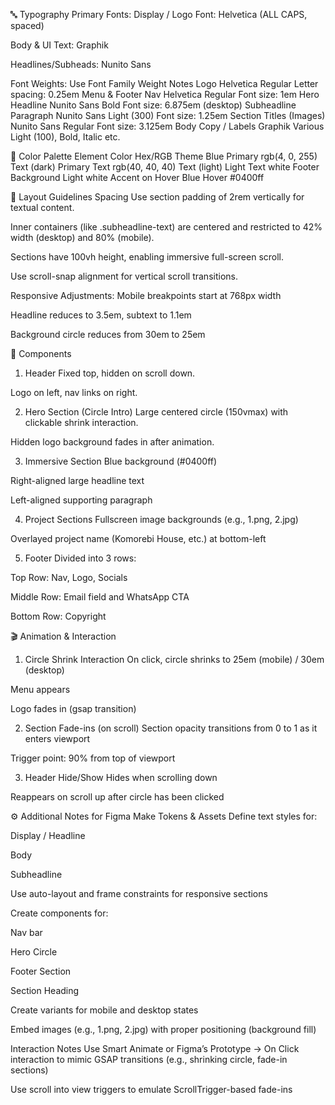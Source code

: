 🔤 Typography
Primary Fonts:
Display / Logo Font: Helvetica (ALL CAPS, spaced)

Body & UI Text: Graphik

Headlines/Subheads: Nunito Sans

Font Weights:
Use	Font Family	Weight	Notes
Logo	Helvetica	Regular	Letter spacing: 0.25em
Menu & Footer Nav	Helvetica	Regular	Font size: 1em
Hero Headline	Nunito Sans	Bold	Font size: 6.875em (desktop)
Subheadline Paragraph	Nunito Sans	Light (300)	Font size: 1.25em
Section Titles (Images)	Nunito Sans	Regular	Font size: 3.125em
Body Copy / Labels	Graphik	Various	Light (100), Bold, Italic etc.

🎨 Color Palette
Element	Color	Hex/RGB
Theme Blue	Primary	rgb(4, 0, 255)
Text (dark)	Primary Text	rgb(40, 40, 40)
Text (light)	Light Text	white
Footer Background	Light	white
Accent on Hover	Blue Hover	#0400ff

🧱 Layout Guidelines
Spacing
Use section padding of 2rem vertically for textual content.

Inner containers (like .subheadline-text) are centered and restricted to 42% width (desktop) and 80% (mobile).

Sections have 100vh height, enabling immersive full-screen scroll.

Use scroll-snap alignment for vertical scroll transitions.

Responsive Adjustments:
Mobile breakpoints start at 768px width

Headline reduces to 3.5em, subtext to 1.1em

Background circle reduces from 30em to 25em

🧩 Components
1. Header
Fixed top, hidden on scroll down.

Logo on left, nav links on right.

2. Hero Section (Circle Intro)
Large centered circle (150vmax) with clickable shrink interaction.

Hidden logo background fades in after animation.

3. Immersive Section
Blue background (#0400ff)

Right-aligned large headline text

Left-aligned supporting paragraph

4. Project Sections
Fullscreen image backgrounds (e.g., 1.png, 2.jpg)

Overlayed project name (Komorebi House, etc.) at bottom-left

5. Footer
Divided into 3 rows:

Top Row: Nav, Logo, Socials

Middle Row: Email field and WhatsApp CTA

Bottom Row: Copyright

🎬 Animation & Interaction
1. Circle Shrink Interaction
On click, circle shrinks to 25em (mobile) / 30em (desktop)

Menu appears

Logo fades in (gsap transition)

2. Section Fade-ins (on scroll)
Section opacity transitions from 0 to 1 as it enters viewport

Trigger point: 90% from top of viewport

3. Header Hide/Show
Hides when scrolling down

Reappears on scroll up after circle has been clicked

⚙️ Additional Notes for Figma Make
Tokens & Assets
Define text styles for:

Display / Headline

Body

Subheadline

Use auto-layout and frame constraints for responsive sections

Create components for:

Nav bar

Hero Circle

Footer Section

Section Heading

Create variants for mobile and desktop states

Embed images (e.g., 1.png, 2.jpg) with proper positioning (background fill)

Interaction Notes
Use Smart Animate or Figma’s Prototype → On Click interaction to mimic GSAP transitions (e.g., shrinking circle, fade-in sections)

Use scroll into view triggers to emulate ScrollTrigger-based fade-ins
<!--

System Guidelines

Use this file to provide the AI with rules and guidelines you want it to follow.
This template outlines a few examples of things you can add. You can add your own sections and format it to suit your needs

TIP: More context isn't always better. It can confuse the LLM. Try and add the most important rules you need

# General guidelines

Any general rules you want the AI to follow.
For example:

* Only use absolute positioning when necessary. Opt for responsive and well structured layouts that use flexbox and grid by default
* Refactor code as you go to keep code clean
* Keep file sizes small and put helper functions and components in their own files.

--------------

# Design system guidelines
Rules for how the AI should make generations look like your company's design system

Additionally, if you select a design system to use in the prompt box, you can reference
your design system's components, tokens, variables and components.
For example:

* Use a base font-size of 14px
* Date formats should always be in the format “Jun 10”
* The bottom toolbar should only ever have a maximum of 4 items
* Never use the floating action button with the bottom toolbar
* Chips should always come in sets of 3 or more
* Don't use a dropdown if there are 2 or fewer options

You can also create sub sections and add more specific details
For example:


## Button
The Button component is a fundamental interactive element in our design system, designed to trigger actions or navigate
users through the application. It provides visual feedback and clear affordances to enhance user experience.

### Usage
Buttons should be used for important actions that users need to take, such as form submissions, confirming choices,
or initiating processes. They communicate interactivity and should have clear, action-oriented labels.

### Variants
* Primary Button
  * Purpose : Used for the main action in a section or page
  * Visual Style : Bold, filled with the primary brand color
  * Usage : One primary button per section to guide users toward the most important action
* Secondary Button
  * Purpose : Used for alternative or supporting actions
  * Visual Style : Outlined with the primary color, transparent background
  * Usage : Can appear alongside a primary button for less important actions
* Tertiary Button
  * Purpose : Used for the least important actions
  * Visual Style : Text-only with no border, using primary color
  * Usage : For actions that should be available but not emphasized
-->
